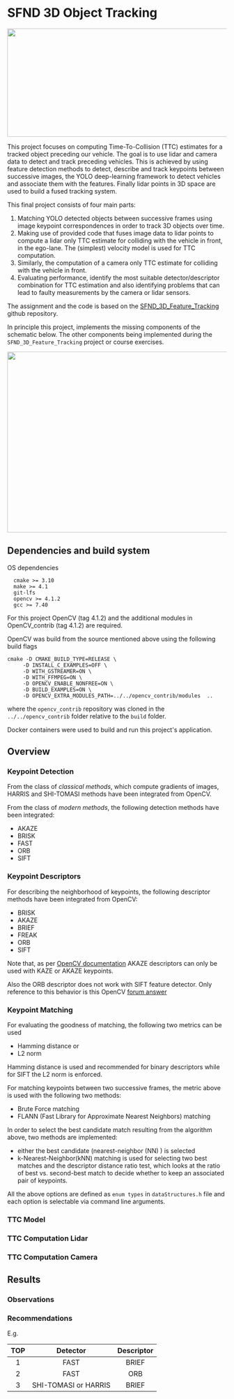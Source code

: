 # SFND 3D Object Tracking

<img src="images/keypoints.png" width="820" height="248" />

This project focuses on computing Time-To-Collision (TTC) estimates for a tracked object preceding our vehicle. The goal is to use lidar and camera data to detect and track preceding vehicles. This is achieved by using feature detection methods to detect, describe and track keypoints between successive images, the YOLO deep-learning framework to detect vehicles and associate them with the features. Finally lidar points in 3D space are used to build a fused tracking system.

This final project consists of four main parts:
1. Matching YOLO detected objects between successive frames using image keypoint correspondences in order to track 3D objects over time.
2. Making use of provided code that fuses image data to lidar points to compute a lidar only TTC estimate for colliding with the vehicle in front, in the ego-lane. The (simplest) velocity model is used for TTC computation.
3. Similarly, the computation of a camera only TTC estimate for colliding with the vehicle in front.
4. Evaluating performance, identify the most suitable detector/descriptor combination for TTC estimation and also identifying problems that can lead to faulty measurements by the camera or lidar sensors.

The assignment and the code is based on the [SFND_3D_Feature_Tracking](https://github.com/udacity/SFND_3D_Feature_Tracking) github repository.

In principle this project, implements the missing components of the schematic below. The other components being implemented during the `SFND_3D_Feature_Tracking` project or course exercises.

<img src="images/course_code_structure.png" width="779" height="414" />

## Dependencies and build system

OS dependencies
```
  cmake >= 3.10
  make >= 4.1
  git-lfs
  opencv >= 4.1.2
  gcc >= 7.40
```

For this project OpenCV (tag 4.1.2) and the additional modules in OpenCV_contrib (tag 4.1.2) are required.

OpenCV was build from the source mentioned above using the following build flags
```
cmake -D CMAKE_BUILD_TYPE=RELEASE \
     -D INSTALL_C_EXAMPLES=OFF \
     -D WITH_GSTREAMER=ON \
     -D WITH_FFMPEG=ON \
     -D OPENCV_ENABLE_NONFREE=ON \
     -D BUILD_EXAMPLES=ON \
     -D OPENCV_EXTRA_MODULES_PATH=../../opencv_contrib/modules  ..
```
where the `opencv_contrib` repository was cloned in the `../../opencv_contrib` folder relative to the `build` folder.

Docker containers were used to build and run this project's application.

## Overview

### Keypoint Detection

From the class of _classical methods_, which compute gradients of images, HARRIS and SHI-TOMASI methods have been integrated from OpenCV.

From the class of _modern methods_, the following detection methods have been integrated:
* AKAZE
* BRISK
* FAST
* ORB
* SIFT

### Keypoint Descriptors

For describing the neighborhood of keypoints, the following descriptor methods have been integrated from OpenCV:
* BRISK
* AKAZE
* BRIEF
* FREAK
* ORB
* SIFT

Note that, as per [OpenCV documentation](https://docs.opencv.org/master/d8/d30/classcv_1_1AKAZE.html) AKAZE descriptors can only be used with KAZE or AKAZE keypoints.

Also the ORB descriptor does not work with SIFT feature detector. Only reference to this behavior is this OpenCV [forum answer](https://answers.opencv.org/question/5542/sift-feature-descriptor-doesnt-work-with-orb-keypoinys/)

### Keypoint Matching

For evaluating the goodness of matching, the following two metrics can be used
* Hamming distance or
* L2 norm

Hamming distance is used and recommended for binary descriptors while for SIFT the L2 norm is enforced.

For matching keypoints between two successive frames, the metric above is used with the following two methods:
* Brute Force matching
* FLANN (Fast Library for Approximate Nearest Neighbors) matching

In order to select the best candidate match resulting from the algorithm above, two methods are implemented:
 * either the best candidate (nearest-neighbor (NN) ) is selected
 * k-Nearest-Neighbor(kNN) matching is used for selecting two best matches and the descriptor distance ratio test, which looks at the ratio of best vs. second-best match to decide whether to keep an associated pair of keypoints.

All the above options are defined as `enum types` in `dataStructures.h` file and each option is selectable via command line arguments.

### TTC Model

### TTC Computation Lidar

### TTC Computation Camera


## Results

### Observations

### Recommendations

E.g.

| TOP  | Detector                | Descriptor |
|:----:|:-----------------------:|:----------:|
| 1    | FAST                |  BRIEF
| 2    | FAST                  |  ORB
| 3    | SHI-TOMASI or HARRIS    |  BRIEF
